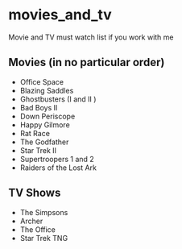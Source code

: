 # movies_and_tv
Movie and TV must watch list if you work with me

## Movies (in no particular order)
  * Office Space
  * Blazing Saddles
  * Ghostbusters (I and II )
  * Bad Boys II
  * Down Periscope
  * Happy Gilmore
  * Rat Race
  * The Godfather
  * Star Trek II
  * Supertroopers 1 and 2
  * Raiders of the Lost Ark

## TV Shows
  * The Simpsons
  * Archer
  * The Office
  * Star Trek TNG
